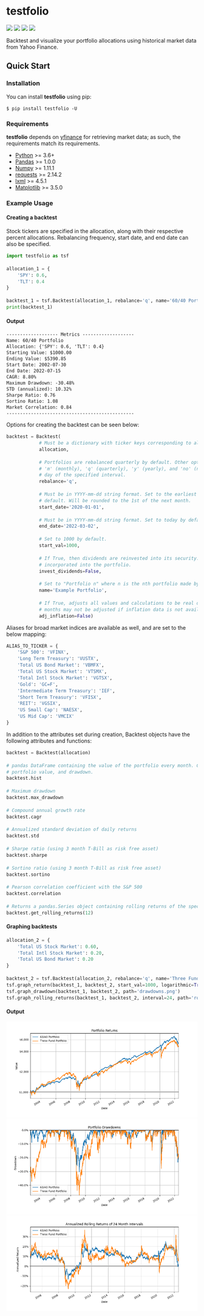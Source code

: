 # testfolio
<a target="new" href="https://pypi.org/pypi/testfolio"><img border=0 src="https://img.shields.io/badge/python-3.6%2B-blue"></a>
<a target="new" href="https://pypi.org/pypi/testfolio"><img border=0 src="https://img.shields.io/pypi/dm/testfolio"></a>
<a target="new" href="https://pypi.org/pypi/testfolio"><img border=0 src="https://img.shields.io/pypi/v/testfolio"></a>
<a target="new" href="https://www.codefactor.io/repository/github/bradleyhe/testfolio"><img border=0 src="https://img.shields.io/codefactor/grade/github/BradleyHe/testfolio"></a>

Backtest and visualize your portfolio allocations using historical market data from Yahoo Finance.

## Quick Start
### Installation
You can install **testfolio** using pip:
``` {.sourceCode .bash}
$ pip install testfolio -U
```

### Requirements
**testfolio** depends on [yfinance](https://github.com/ranaroussi/yfinance) for retrieving market data; as such, the requirements match its requirements.
- [Python](https://www.python.org) \>= 3.6+
- [Pandas](https://github.com/pydata/pandas) \>= 1.0.0
- [Numpy](http://www.numpy.org) \>= 1.11.1
- [requests](http://docs.python-requests.org/en/master/) \>= 2.14.2
- [lxml](https://pypi.org/project/lxml/) \>= 4.5.1
- [Matplotlib](https://matplotlib.org/) \>= 3.5.0

### Example Usage
#### Creating a backtest
Stock tickers are specified in the allocation, along with their respective percent allocations. Rebalancing frequency, start date, and end date can also be specified.
```python
import testfolio as tsf

allocation_1 = {
    'SPY': 0.6,
    'TLT': 0.4
}

backtest_1 = tsf.Backtest(allocation_1, rebalance='q', name='60/40 Portfolio')
print(backtest_1)
```

#### Output
```text
------------------- Metrics -------------------
Name: 60/40 Portfolio
Allocation: {'SPY': 0.6, 'TLT': 0.4}
Starting Value: $1000.00
Ending Value: $5390.85
Start Date: 2002-07-30
End Date: 2022-07-15
CAGR: 8.80%
Maximum Drawdown: -30.48%
STD (annualized): 10.32%
Sharpe Ratio: 0.76
Sortino Ratio: 1.08
Market Correlation: 0.84
-----------------------------------------------
```

Options for creating the backtest can be seen below:
```python
backtest = Backtest(
            # Must be a dictionary with ticker keys corresponding to allocation percentages that sum to 1.
            allocation, 
    
            # Portfolios are rebalanced quarterly by default. Other options include 'd' (daily), 'w' (weekly),
            # 'm' (monthly), 'q' (quarterly), 'y' (yearly), and 'no' (no rebalancing). Rebalancing occurs on the first 
            # day of the specified interval.
            rebalance='q', 
            
            # Must be in YYYY-mm-dd string format. Set to the earliest possible date when all tickers existed by 
            # default. Will be rounded to the 1st of the next month.
            start_date='2020-01-01',
            
            # Must be in YYYY-mm-dd string format. Set to today by default. Will be rounded to the 1st of the last month.
            end_date='2022-03-02',
    
            # Set to 1000 by default.
            start_val=1000,
    
            # If True, then dividends are reinvested into its security. If False, then dividends generated are not 
            # incorporated into the portfolio.
            invest_dividends=False,
    
            # Set to "Portfolio n" where n is the nth portfolio made by default.
            name='Example Portfolio',
            
            # If True, adjusts all values and calculations to be real dollars based on the start date. Most recent 
            # months may not be adjusted if inflation data is not available.
            adj_inflation=False)
```
Aliases for broad market indices are available as well, and are set to the below mapping:
```python
ALIAS_TO_TICKER = {
    'S&P 500': 'VFINX',
    'Long Term Treasury': 'VUSTX',
    'Total US Bond Market': 'VBMFX',
    'Total US Stock Market': 'VTSMX',
    'Total Intl Stock Market': 'VGTSX',
    'Gold': 'GC=F',
    'Intermediate Term Treasury': 'IEF',
    'Short Term Treasury': 'VFISX',
    'REIT': 'VGSIX',
    'US Small Cap': 'NAESX',
    'US Mid Cap': 'VMCIX'
}
```
In addition to the attributes set during creation, Backtest objects have the following attributes and functions:

```python
backtest = Backtest(allocation)

# pandas DataFrame containing the value of the portfolio every month. Columns include each of the tickers, the total 
# portfolio value, and drawdown.
backtest.hist

# Maximum drawdown 
backtest.max_drawdown

# Compound annual growth rate 
backtest.cagr

# Annualized standard deviation of daily returns
backtest.std

# Sharpe ratio (using 3 month T-Bill as risk free asset)
backtest.sharpe

# Sortino ratio (using 3 month T-Bill as risk free asset)
backtest.sortino

# Pearson correlation coefficient with the S&P 500
backtest.correlation

# Returns a pandas.Series object containing rolling returns of the specified interval (e.g. 1 year)
backtest.get_rolling_returns(12)
```


#### Graphing backtests

```python
allocation_2 = {
    'Total US Stock Market': 0.60,
    'Total Intl Stock Market': 0.20,
    'Total US Bond Market': 0.20
}

backtest_2 = tsf.Backtest(allocation_2, rebalance='q', name='Three Fund Portfolio')
tsf.graph_return(backtest_1, backtest_2, start_val=1000, logarithmic=True, path='returns.png')
tsf.graph_drawdown(backtest_1, backtest_2, path='drawdowns.png')
tsf.graph_rolling_returns(backtest_1, backtest_2, interval=24, path='rolling_returns.png')
```

#### Output
![returns](https://github.com/BradleyHe/testfolio/raw/main/example/returns.png)
![drawdowns](https://github.com/BradleyHe/testfolio/raw/main/example/drawdowns.png)
![rolling_returns](https://github.com/BradleyHe/testfolio/raw/main/example/rolling_returns.png)

